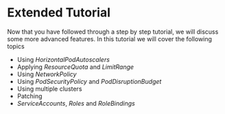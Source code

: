 # Extended Tutorial

Now that you have followed through a step by step tutorial, we will discuss some more advanced features. In this 
tutorial we will cover the following topics

- Using *HorizontalPodAutoscalers*
- Applying *ResourceQuota* and *LimitRange*
- Using *NetworkPolicy*
- Using *PodSecurityPolicy* and *PodDisruptionBudget*
- Using multiple clusters
- Patching
- *ServiceAccounts*, *Roles* and *RoleBindings*
